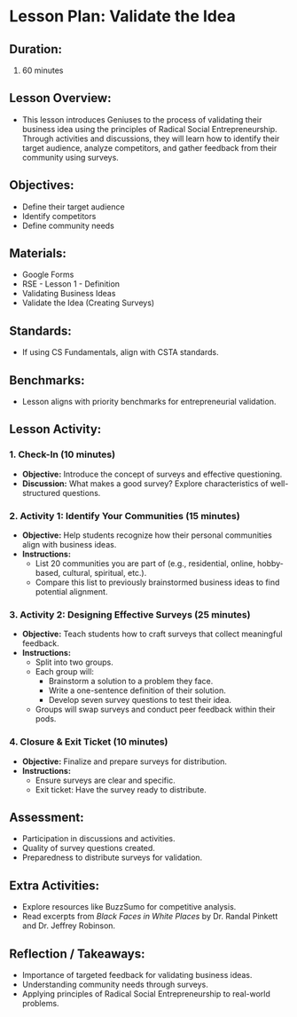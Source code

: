 # Lesson Plan: Validate the Idea

## **Duration:**
1. 60 minutes

## **Lesson Overview:**
- This lesson introduces Geniuses to the process of validating their business idea using the principles of Radical Social Entrepreneurship. Through activities and discussions, they will learn how to identify their target audience, analyze competitors, and gather feedback from their community using surveys.

## **Objectives:**
- Define their target audience
- Identify competitors
- Define community needs

## **Materials:**
- Google Forms
- RSE - Lesson 1 - Definition
- Validating Business Ideas
- Validate the Idea (Creating Surveys)

## **Standards:**
- If using CS Fundamentals, align with CSTA standards.

## **Benchmarks:**
- Lesson aligns with priority benchmarks for entrepreneurial validation.

## **Lesson Activity:**

### 1. **Check-In (10 minutes)**
   - **Objective:** Introduce the concept of surveys and effective questioning.
   - **Discussion:** What makes a good survey? Explore characteristics of well-structured questions.

### 2. **Activity 1: Identify Your Communities (15 minutes)**
   - **Objective:** Help students recognize how their personal communities align with business ideas.
   - **Instructions:**
     - List 20 communities you are part of (e.g., residential, online, hobby-based, cultural, spiritual, etc.).
     - Compare this list to previously brainstormed business ideas to find potential alignment.

### 3. **Activity 2: Designing Effective Surveys (25 minutes)**
   - **Objective:** Teach students how to craft surveys that collect meaningful feedback.
   - **Instructions:**
     - Split into two groups.
     - Each group will:
       - Brainstorm a solution to a problem they face.
       - Write a one-sentence definition of their solution.
       - Develop seven survey questions to test their idea.
     - Groups will swap surveys and conduct peer feedback within their pods.

### 4. **Closure & Exit Ticket (10 minutes)**
   - **Objective:** Finalize and prepare surveys for distribution.
   - **Instructions:**
     - Ensure surveys are clear and specific.
     - Exit ticket: Have the survey ready to distribute.

## **Assessment:**
- Participation in discussions and activities.
- Quality of survey questions created.
- Preparedness to distribute surveys for validation.

## **Extra Activities:**
- Explore resources like BuzzSumo for competitive analysis.
- Read excerpts from *Black Faces in White Places* by Dr. Randal Pinkett and Dr. Jeffrey Robinson.

## **Reflection / Takeaways:**
- Importance of targeted feedback for validating business ideas.
- Understanding community needs through surveys.
- Applying principles of Radical Social Entrepreneurship to real-world problems.

